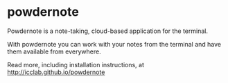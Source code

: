 # powdernote

Powdernote is a note-taking, cloud-based application for the terminal.

With powdernote you can work with your notes from the terminal and have them available from everywhere.

Read more, including installation instructions, at http://icclab.github.io/powdernote
